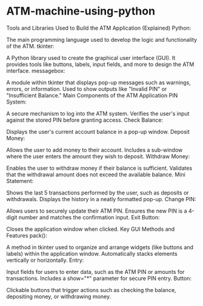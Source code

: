 # ATM-machine-using-python
Tools and Libraries Used to Build the ATM Application (Explained)
Python:

The main programming language used to develop the logic and functionality of the ATM.
tkinter:

A Python library used to create the graphical user interface (GUI).
It provides tools like buttons, labels, input fields, and more to design the ATM interface.
messagebox:

A module within tkinter that displays pop-up messages such as warnings, errors, or information.
Used to show outputs like "Invalid PIN" or "Insufficient Balance."
Main Components of the ATM Application
PIN System:

A secure mechanism to log into the ATM system.
Verifies the user's input against the stored PIN before granting access.
Check Balance:

Displays the user's current account balance in a pop-up window.
Deposit Money:

Allows the user to add money to their account.
Includes a sub-window where the user enters the amount they wish to deposit.
Withdraw Money:

Enables the user to withdraw money if their balance is sufficient.
Validates that the withdrawal amount does not exceed the available balance.
Mini Statement:

Shows the last 5 transactions performed by the user, such as deposits or withdrawals.
Displays the history in a neatly formatted pop-up.
Change PIN:

Allows users to securely update their ATM PIN.
Ensures the new PIN is a 4-digit number and matches the confirmation input.
Exit Button:

Closes the application window when clicked.
Key GUI Methods and Features
pack():

A method in tkinter used to organize and arrange widgets (like buttons and labels) within the application window.
Automatically stacks elements vertically or horizontally.
Entry:

Input fields for users to enter data, such as the ATM PIN or amounts for transactions.
Includes a show="*" parameter for secure PIN entry.
Button:

Clickable buttons that trigger actions such as checking the balance, depositing money, or withdrawing money.
